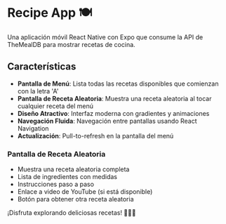 # Recipe App 🍽️

Una aplicación móvil React Native con Expo que consume la API de TheMealDB para mostrar recetas de cocina.

## Características

- **Pantalla de Menú**: Lista todas las recetas disponibles que comienzan con la letra 'A'
- **Pantalla de Receta Aleatoria**: Muestra una receta aleatoria al tocar cualquier receta del menú
- **Diseño Atractivo**: Interfaz moderna con gradientes y animaciones
- **Navegación Fluida**: Navegación entre pantallas usando React Navigation
- **Actualización**: Pull-to-refresh en la pantalla del menú


### Pantalla de Receta Aleatoria
- Muestra una receta aleatoria completa
- Lista de ingredientes con medidas
- Instrucciones paso a paso
- Enlace a video de YouTube (si está disponible)
- Botón para obtener otra receta aleatoria


¡Disfruta explorando deliciosas recetas! 🍳👨‍🍳
